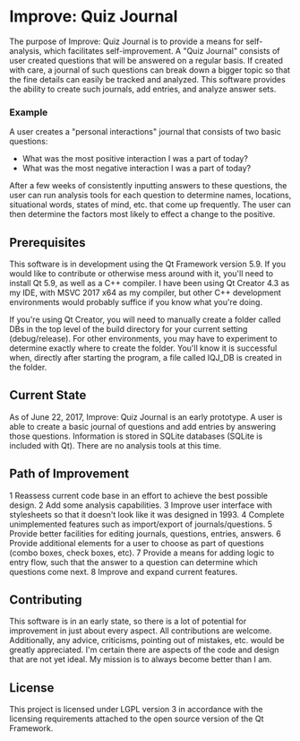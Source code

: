 # Improve: Quiz Journal

The purpose of Improve: Quiz Journal is to provide a means for self-analysis, which facilitates self-improvement. A "Quiz Journal" consists of user created questions that will be answered on a regular basis. If created with care, a journal of such questions can break down a bigger topic so that the fine details can easily be tracked and analyzed. This software provides the ability to create such journals, add entries, and analyze answer sets.

### Example

A user creates a "personal interactions" journal that consists of two basic questions:

* What was the most positive interaction I was a part of today?
* What was the most negative interaction I was a part of today?

After a few weeks of consistently inputting answers to these questions, the user can run analysis tools for each question to determine names, locations, situational words, states of mind, etc. that come up frequently. The user can then determine the factors most likely to effect a change to the positive. 

## Prerequisites

This software is in development using the Qt Framework version 5.9. If you would like to contribute or otherwise mess around with it, you'll need to install Qt 5.9, as well as a C++ compiler. I have been using Qt Creator 4.3 as my IDE, with MSVC 2017 x64 as my compiler, but other C++ development environments would probably suffice if you know what you're doing. 

If you're using Qt Creator, you will need to manually create a folder called DBs in the top level of the build directory for your current setting (debug/release). For other environments, you may have to experiment to determine exactly where to create the folder. You'll know it is successful when, directly after starting the program, a file called IQJ_DB is created in the folder. 

## Current State

As of June 22, 2017, Improve: Quiz Journal is an early prototype. A user is able to create a basic journal of questions and add entries by answering those questions. Information is stored in SQLite databases (SQLite is included with Qt). There are no analysis tools at this time.

## Path of Improvement

1 Reassess current code base in an effort to achieve the best possible design.
2 Add some analysis capabilities.
3 Improve user interface with stylesheets so that it doesn't look like it was designed in 1993. 
4 Complete unimplemented features such as import/export of journals/questions.
5 Provide better facilities for editing journals, questions, entries, answers.
6 Provide additional elements for a user to choose as part of questions (combo boxes, check boxes, etc).
7 Provide a means for adding logic to entry flow, such that the answer to a question can determine which questions come next.
8 Improve and expand current features.

## Contributing

This software is in an early state, so there is a lot of potential for improvement in just about every aspect. All contributions are welcome.
Additionally, any advice, criticisms, pointing out of mistakes, etc. would be greatly appreciated. I'm certain there are aspects of the code and design that are not yet ideal. My mission is to always become better than I am.
 
## License

This project is licensed under LGPL version 3 in accordance with the licensing requirements attached to the open source version of the Qt Framework.